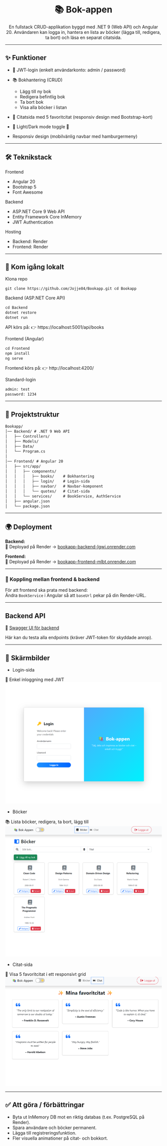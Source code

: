 <h1 align="center">📚 Bok-appen</h1>

<p align="center">
En fullstack CRUD-applikation byggd med .NET 9 (Web API) och Angular 20.  
Användaren kan logga in, hantera en lista av böcker (lägga till, redigera, ta bort)  
och läsa en separat citatsida.
</p>


---

## ✨ Funktioner

- 🔑 JWT-login (enkelt användarkonto: admin / password)
- 📚 Bokhantering (CRUD)
  - Lägg till ny bok 
  - Redigera befintlig bok 
  - Ta bort bok 
  - Visa alla böcker i listan

- 💬 Citatsida med 5 favoritcitat (responsiv design med Bootstrap-kort) 
- 🌙 Light/Dark mode toggle 📱
-  Responsiv design (mobilvänlig navbar med hamburgermeny)

---

## 🛠️ Teknikstack

Frontend 
- Angular 20 
- Bootstrap 5 
- Font Awesome

Backend 
- ASP.NET Core 9 Web API 
- Entity Framework Core InMemory 
- JWT Authentication

Hosting 
- Backend: Render 
- Frontend: Render

---

## 🚀 Kom igång lokalt

Klona repo 
```
git clone https://github.com/Jojje84/Bookapp.git cd Bookapp
``` 

Backend (ASP.NET Core API) 
```
cd Backend 
dotnet restore 
dotnet run
``` 

API körs på: 
👉 https://localhost:5001/api/books

Frontend (Angular) 
```
cd Frontend 
npm install 
ng serve
``` 

Frontend körs på: 
👉 http://localhost:4200/

Standard-login 
```
admin: test 
password: 1234
``` 

---

## 📂 Projektstruktur


```
Bookapp/
│── Backend/ # .NET 9 Web API
│   ├── Controllers/
│   ├── Models/
│   ├── Data/
│   └── Program.cs
│
│── Frontend/ # Angular 20
│   ├── src/app/
│   │   ├── components/
│   │   │   ├── books/    # Bokhantering
│   │   │   ├── login/    # Login-sida
│   │   │   ├── navbar/   # Navbar-komponent
│   │   │   └── quotes/   # Citat-sida
│   │   └── services/     # BookService, AuthService
│   ├── angular.json
│   └── package.json
``` 

---

## 🌍 Deployment

**Backend:**  
🚀 Deployad på Render → [bookapp-backend-lgwi.onrender.com](https://bookapp-backend-lgwi.onrender.com)  

**Frontend:**  
🚀 Deployad på Render → [bookapp-frontend-mlbt.onrender.com](https://bookapp-frontend-mlbt.onrender.com)  

---

### 🔗 Koppling mellan frontend & backend
För att frontend ska prata med backend:  
Ändra `BookService` i Angular så att `baseUrl` pekar på din Render-URL.

---

## Backend API

🔗 [Swagger UI för backend](https://bookapp-backend-lgwi.onrender.com/swagger)

Här kan du testa alla endpoints (kräver JWT-token för skyddade anrop).

---

## 📸 Skärmbilder

- Login-sida

🔑 Enkel inloggning med JWT
![Login-sida](screenshots/login.png)

- Böcker

📚 Lista böcker, redigera, ta bort, lägg till
![Bocker-sida](screenshots/bocker.png)

- Citat-sida

💬 Visa 5 favoritcitat i ett responsivt grid
![Citat-sida](screenshots/citat.png)

---

## ✅ Att göra / förbättringar

- Byta ut InMemory DB mot en riktig databas (t.ex. PostgreSQL på Render).
- Spara användare och böcker permanent.
- Lägga till registreringsfunktion.
- Fler visuella animationer på citat- och bokkort.